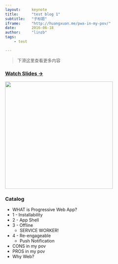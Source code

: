 ```yaml
---
layout:     keynote
title:      "test blog 1"
subtitle:   "子标题"
iframe:     "http://huangxuan.me/pwa-in-my-pov/"
date:       2016-06-18
author:     "linzb"
tags:
    - test

---
```

> 下滑这里查看更多内容


### [Watch Slides → ](http://yanshuo.io/assets/player/?deck=5753088f79bc440063aa84f0#/)

<img src="http://huangxuan.me/pwa-in-my-pov/attach/qrcode.png" width="350" />

### Catalog

- WHAT is Progressive Web App?
- 1 - Installability
- 2 - App Shell
- 3 - Offline
    - SERVICE WORKER! 
- 4 - Re-engageable
    - Push Notification
- CONS in my pov
- PROS in my pov
- Why Web? 

